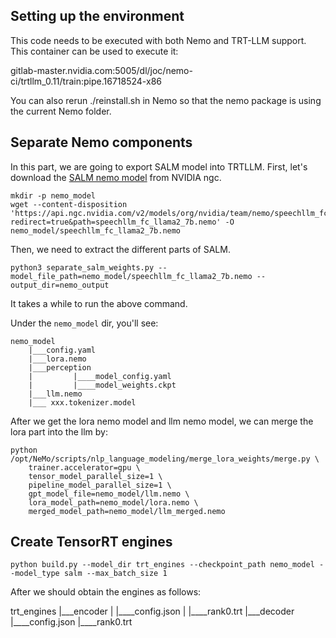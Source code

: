 ## Setting up the environment
This code needs to be executed with both Nemo and TRT-LLM support. This container can be used to execute it:

gitlab-master.nvidia.com:5005/dl/joc/nemo-ci/trtllm_0.11/train:pipe.16718524-x86

You can also rerun ./reinstall.sh in Nemo so that the nemo package is using the current Nemo folder.

## Separate Nemo components
In this part, we are going to export SALM model into TRTLLM.
First, let's download the [SALM nemo model](https://catalog.ngc.nvidia.com/orgs/nvidia/teams/nemo/models/speechllm_fc_llama2_7b/) from NVIDIA ngc.

```
mkdir -p nemo_model 
wget --content-disposition 'https://api.ngc.nvidia.com/v2/models/org/nvidia/team/nemo/speechllm_fc_llama2_7b/1.23.1/files?redirect=true&path=speechllm_fc_llama2_7b.nemo' -O nemo_model/speechllm_fc_llama2_7b.nemo
```

Then, we need to extract the different parts of SALM.
```
python3 separate_salm_weights.py --model_file_path=nemo_model/speechllm_fc_llama2_7b.nemo --output_dir=nemo_output
```
It takes a while to run the above command.

Under the `nemo_model` dir, you'll see:
```
nemo_model
    |___config.yaml
    |___lora.nemo
    |___perception
    |         |____model_config.yaml
    |         |____model_weights.ckpt
    |___llm.nemo
    |___ xxx.tokenizer.model
```

After we get the lora nemo model and llm nemo model, we can merge the lora part into the llm by:
```
python /opt/NeMo/scripts/nlp_language_modeling/merge_lora_weights/merge.py \
    trainer.accelerator=gpu \
    tensor_model_parallel_size=1 \
    pipeline_model_parallel_size=1 \
    gpt_model_file=nemo_model/llm.nemo \
    lora_model_path=nemo_model/lora.nemo \
    merged_model_path=nemo_model/llm_merged.nemo
```

## Create TensorRT engines

```
python build.py --model_dir trt_engines --checkpoint_path nemo_model --model_type salm --max_batch_size 1
```

After we should obtain the engines as follows:

trt_engines
    |___encoder
    |       |____config.json
    |       |____rank0.trt
    |___decoder
            |____config.json
            |____rank0.trt


